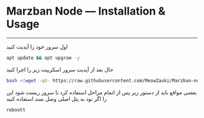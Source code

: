 # Marzban Node — Installation & Usage


---
اول سرور خود را آپدیت کنید 
```sh
apt update && apt upgrae -y
```
حال بعد از آپدیت سرور اسکریپت زیر را اچرا کنید 
```sh
bash <(wget -qO- https://raw.githubusercontent.com/MeowZauki/Marzban-node-one-click/main/node.sh)
```
بعضی مواقع باید از دستور زیر پس از اتمام مراحل استفاده کرد تا سرور ریست شود این را اگر نود به پتل اصلی وصل نسد استفاده کنید
```sh
reboott
```


